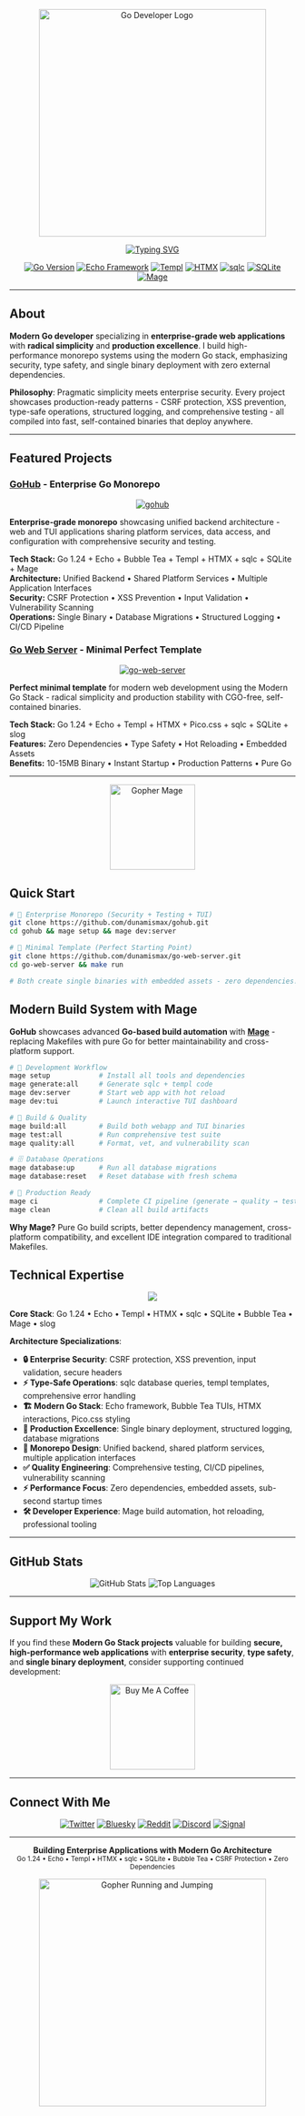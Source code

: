 <p align="center">
  <img src="https://raw.githubusercontent.com/dunamismax/gohub/main/docs/images/go-logo.png" alt="Go Developer Logo" width="400" />
</p>

<p align="center">
  <a href="https://github.com/dunamismax">
    <img src="https://readme-typing-svg.demolab.com/?font=Fira+Code&size=24&pause=1000&color=00ADD8&center=true&vCenter=true&width=900&lines=Modern+Go+Developer;Echo+%2B+Templ+%2B+HTMX+Architecture;Enterprise+Security+%26+Performance;Single+Binary+Deployment;Type-Safe+Database+Operations;Production-Ready+Monorepos;Radical+Simplicity+%26+Stability;CGO-Free+Pure+Go+Binaries;Unified+Backend+Infrastructure;CSRF+%2B+XSS+Protection;Structured+Logging+%26+Testing;Zero+External+Dependencies" alt="Typing SVG" />
  </a>
</p>

<p align="center">
  <a href="https://golang.org/"><img src="https://img.shields.io/badge/Go-1.24+-00ADD8.svg?logo=go" alt="Go Version"></a>
  <a href="https://echo.labstack.com/"><img src="https://img.shields.io/badge/Framework-Echo-00ADD8.svg?logo=go" alt="Echo Framework"></a>
  <a href="https://templ.guide/"><img src="https://img.shields.io/badge/Templates-Templ-00ADD8.svg?logo=go" alt="Templ"></a>
  <a href="https://htmx.org/"><img src="https://img.shields.io/badge/Frontend-HTMX-3D72D7.svg?logo=htmx" alt="HTMX"></a>
  <a href="https://sqlc.dev/"><img src="https://img.shields.io/badge/SQL-sqlc-00ADD8.svg?logo=go" alt="sqlc"></a>
  <a href="https://www.sqlite.org/"><img src="https://img.shields.io/badge/Database-SQLite-003B57.svg?logo=sqlite" alt="SQLite"></a>
  <a href="https://magefile.org/"><img src="https://img.shields.io/badge/Build-Mage-purple.svg?logo=go" alt="Mage"></a>
</p>

---

## About

**Modern Go developer** specializing in **enterprise-grade web applications** with **radical simplicity** and **production excellence**. I build high-performance monorepo systems using the modern Go stack, emphasizing security, type safety, and single binary deployment with zero external dependencies.

**Philosophy**: Pragmatic simplicity meets enterprise security. Every project showcases production-ready patterns - CSRF protection, XSS prevention, type-safe operations, structured logging, and comprehensive testing - all compiled into fast, self-contained binaries that deploy anywhere.

---

## Featured Projects

### **[GoHub](https://github.com/dunamismax/gohub)** - Enterprise Go Monorepo

<p align="center">
  <a href="https://github.com/dunamismax/gohub">
    <img src="https://github-readme-stats.vercel.app/api/pin/?username=dunamismax&repo=gohub&theme=dark&show_owner=true" alt="gohub" />
  </a>
</p>

**Enterprise-grade monorepo** showcasing unified backend architecture - web and TUI applications sharing platform services, data access, and configuration with comprehensive security and testing.

**Tech Stack:** Go 1.24 + Echo + Bubble Tea + Templ + HTMX + sqlc + SQLite + Mage  
**Architecture:** Unified Backend • Shared Platform Services • Multiple Application Interfaces  
**Security:** CSRF Protection • XSS Prevention • Input Validation • Vulnerability Scanning  
**Operations:** Single Binary • Database Migrations • Structured Logging • CI/CD Pipeline

### **[Go Web Server](https://github.com/dunamismax/go-web-server)** - Minimal Perfect Template

<p align="center">
  <a href="https://github.com/dunamismax/go-web-server">
    <img src="https://github-readme-stats.vercel.app/api/pin/?username=dunamismax&repo=go-web-server&theme=dark&show_owner=true" alt="go-web-server" />
  </a>
</p>

**Perfect minimal template** for modern web development using the Modern Go Stack - radical simplicity and production stability with CGO-free, self-contained binaries.

**Tech Stack:** Go 1.24 + Echo + Templ + HTMX + Pico.css + sqlc + SQLite + slog  
**Features:** Zero Dependencies • Type Safety • Hot Reloading • Embedded Assets  
**Benefits:** 10-15MB Binary • Instant Startup • Production Patterns • Pure Go

---

<p align="center">
  <img src="https://raw.githubusercontent.com/dunamismax/gohub/main/docs/images/gopher-mage.svg" alt="Gopher Mage" width="150" />
</p>

## Quick Start

```bash
# 🏢 Enterprise Monorepo (Security + Testing + TUI)
git clone https://github.com/dunamismax/gohub.git
cd gohub && mage setup && mage dev:server

# 🚀 Minimal Template (Perfect Starting Point)
git clone https://github.com/dunamismax/go-web-server.git
cd go-web-server && make run

# Both create single binaries with embedded assets - zero dependencies!
```

## Modern Build System with Mage

**GoHub** showcases advanced **Go-based build automation** with [**Mage**](https://magefile.org/) - replacing Makefiles with pure Go for better maintainability and cross-platform support.

```bash
# 🚀 Development Workflow
mage setup            # Install all tools and dependencies
mage generate:all     # Generate sqlc + templ code
mage dev:server       # Start web app with hot reload
mage dev:tui          # Launch interactive TUI dashboard

# 🔨 Build & Quality
mage build:all        # Build both webapp and TUI binaries
mage test:all         # Run comprehensive test suite
mage quality:all      # Format, vet, and vulnerability scan

# 🗄️ Database Operations
mage database:up      # Run all database migrations
mage database:reset   # Reset database with fresh schema

# 🚢 Production Ready
mage ci               # Complete CI pipeline (generate → quality → test → build)
mage clean            # Clean all build artifacts
```

**Why Mage?** Pure Go build scripts, better dependency management, cross-platform compatibility, and excellent IDE integration compared to traditional Makefiles.

## Technical Expertise

<p align="center">
  <a href="https://skillicons.dev">
    <img src="https://skillicons.dev/icons?i=go,sqlite,docker,linux,git,github,vscode,bash" />
  </a>
</p>

**Core Stack**: Go 1.24 • Echo • Templ • HTMX • sqlc • SQLite • Bubble Tea • Mage • slog

**Architecture Specializations**:

- **🔒 Enterprise Security**: CSRF protection, XSS prevention, input validation, secure headers
- **⚡ Type-Safe Operations**: sqlc database queries, templ templates, comprehensive error handling
- **🏗️ Modern Go Stack**: Echo framework, Bubble Tea TUIs, HTMX interactions, Pico.css styling
- **🚀 Production Excellence**: Single binary deployment, structured logging, database migrations
- **🔧 Monorepo Design**: Unified backend, shared platform services, multiple application interfaces
- **✅ Quality Engineering**: Comprehensive testing, CI/CD pipelines, vulnerability scanning
- **⚡ Performance Focus**: Zero dependencies, embedded assets, sub-second startup times
- **🛠️ Developer Experience**: Mage build automation, hot reloading, professional tooling

---

## GitHub Stats

<p align="center">
  <img src="https://github-readme-stats.vercel.app/api?username=dunamismax&show_icons=true&theme=dark&count_private=true" alt="GitHub Stats" />
  <img src="https://github-readme-stats.vercel.app/api/top-langs/?username=dunamismax&layout=compact&theme=dark" alt="Top Languages" />
</p>

---

## Support My Work

If you find these **Modern Go Stack projects** valuable for building **secure, high-performance web applications** with **enterprise security**, **type safety**, and **single binary deployment**, consider supporting continued development:

<p align="center">
  <a href="https://buymeacoffee.com/dunamismax" target="_blank">
    <img src="https://raw.githubusercontent.com/dunamismax/gohub/main/docs/images/buy-coffee-go.gif" alt="Buy Me A Coffee" style="height: 150px !important;" />
  </a>
</p>

---

## Connect With Me

<p align="center">
  <a href="https://twitter.com/dunamismax" target="_blank"><img src="https://img.shields.io/badge/Twitter-%231DA1F2.svg?&style=for-the-badge&logo=twitter&logoColor=white" alt="Twitter"></a>
  <a href="https://bsky.app/profile/dunamismax.bsky.social" target="_blank"><img src="https://img.shields.io/badge/Bluesky-blue?style=for-the-badge&logo=bluesky&logoColor=white" alt="Bluesky"></a>
  <a href="https://reddit.com/user/dunamismax" target="_blank"><img src="https://img.shields.io/badge/Reddit-%23FF4500.svg?&style=for-the-badge&logo=reddit&logoColor=white" alt="Reddit"></a>
  <a href="https://discord.com/users/dunamismax" target="_blank"><img src="https://img.shields.io/badge/Discord-dunamismax-7289DA.svg?style=for-the-badge&logo=discord&logoColor=white" alt="Discord"></a>
  <a href="https://signal.me/#p/+dunamismax.66" target="_blank"><img src="https://img.shields.io/badge/Signal-dunamismax.66-3A76F0.svg?style=for-the-badge&logo=signal&logoColor=white" alt="Signal"></a>
</p>

---

<p align="center">
  <strong>Building Enterprise Applications with Modern Go Architecture</strong><br>
  <sub>Go 1.24 • Echo • Templ • HTMX • sqlc • SQLite • Bubble Tea • CSRF Protection • Zero Dependencies</sub>
</p>

<p align="center">
  <img src="https://raw.githubusercontent.com/dunamismax/gohub/main/docs/images/gopher-running-jumping.gif" alt="Gopher Running and Jumping" width="400" />
</p>
